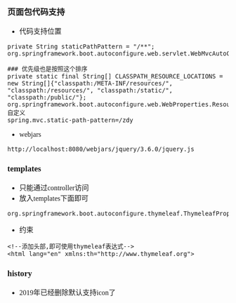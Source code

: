 <font face="Simsun" size=3>

### 页面包代码支持 

- 代码支持位置
~~~
private String staticPathPattern = "/**";
org.springframework.boot.autoconfigure.web.servlet.WebMvcAutoConfiguration.WebMvcAutoConfigurationAdapter.addResourceHandlers

### 优先级也是按照这个排序
private static final String[] CLASSPATH_RESOURCE_LOCATIONS = new String[]{"classpath:/META-INF/resources/", "classpath:/resources/", "classpath:/static/", "classpath:/public/"};
org.springframework.boot.autoconfigure.web.WebProperties.Resources
自定义
spring.mvc.static-path-pattern=/zdy
~~~
- webjars
~~~
http://localhost:8080/webjars/jquery/3.6.0/jquery.js
~~~

### templates

- 只能通过controller访问
- 放入templates下面即可
~~~
org.springframework.boot.autoconfigure.thymeleaf.ThymeleafProperties
~~~
- 约束
~~~
<!--添加头部,即可使用thymeleaf表达式-->
<html lang="en" xmlns:th="http://www.thymeleaf.org">
~~~


### history

- 2019年已经删除默认支持icon了

</font>